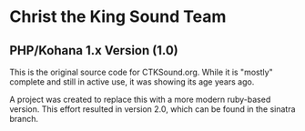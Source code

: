 Christ the King Sound Team
==========================

PHP/Kohana 1.x Version (1.0)
----------------------------

This is the original source code for CTKSound.org. While it is "mostly" complete and still in active use, it was showing its age years ago.

A project was created to replace this with a more modern ruby-based version. This effort resulted in version 2.0, which can be found in the sinatra branch.
